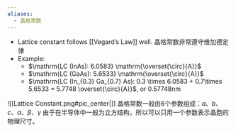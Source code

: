 ```yaml
---
aliases:
  - 晶格常数
---
```

- Lattice constant follows [[Vegard’s Law]] well.
  晶格常数非常遵守维加德定律
- Example:
	- $\mathrm{LC (InAs): 6.0583} \mathrm{\overset{\circ}{A}}$
	- $\mathrm{LC (GaAs): 5.6533} \mathrm{\overset{\circ}{A}}$
	- $\mathrm{LC (In_{0.3} Ga_{0.7} As): 0.3 \times 6.0583 + 0.7\times 5.6533 = 5.7748 \overset{\circ}{A}}$, or $\mathrm{0.57748nm}$

![[Lattice Constant.png#pic_center|]]
晶格常数一般由6个参数组成：$a$、$b$、$c$、$\alpha$、$\beta$、$\gamma$
由于在半导体中一般为立方结构，所以可以只用一个参数表示晶胞的物理尺寸。
